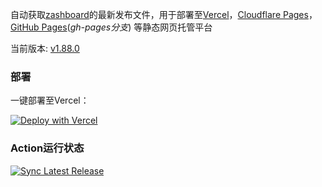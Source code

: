 自动获取[zashboard](https://github.com/Zephyruso/zashboard)的最新发布文件，用于部署至[Vercel](https://vercel.com)，[Cloudflare Pages](https://www.cloudflare.com/)，[GitHub Pages](https://pages.github.com/)(*gh-pages分支*) 等静态网页托管平台

当前版本: [<!-- RELEASE_TAG -->v1.88.0<!-- /RELEASE_TAG -->](https://github.com/Zephyruso/zashboard/releases)

### 部署

一键部署至Vercel：

[![Deploy with Vercel](https://vercel.com/button)](https://vercel.com/new/clone?repository-url=https://github.com/NaiHeeeee/zashboard&project-name=zashboard&repository-name=zashboard)

### Action运行状态

[![Sync Latest Release](https://github.com/NaiHeeeee/zashboard/actions/workflows/sync-release.yml/badge.svg)](https://github.com/NaiHeeeee/zashboard/actions/workflows/sync-release.yml)